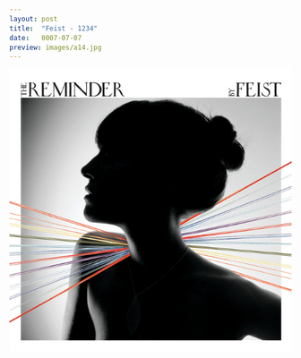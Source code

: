 ```yaml
---
layout: post
title:  "Feist - 1234"
date:   0007-07-07
preview: images/a14.jpg
---
```


![Feist - The Reminder](/images/a14.jpg)
